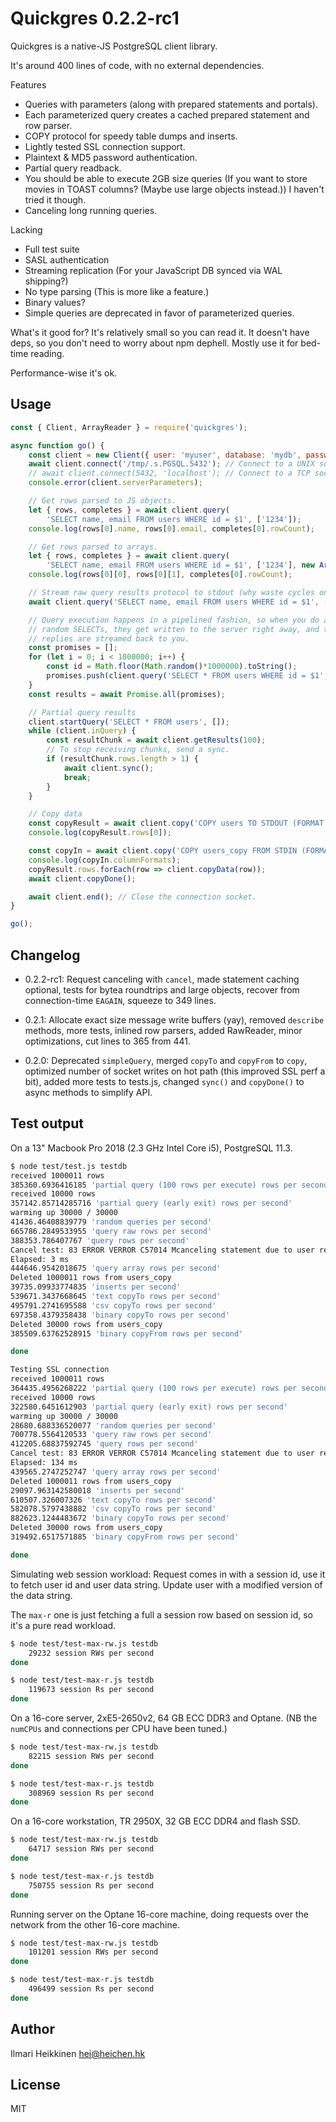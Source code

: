 # Quickgres 0.2.2-rc1

Quickgres is a native-JS PostgreSQL client library.

It's around 400 lines of code, with no external dependencies.

Features
 * Queries with parameters (along with prepared statements and portals).
 * Each parameterized query creates a cached prepared statement and row parser.
 * COPY protocol for speedy table dumps and inserts.
 * Lightly tested SSL connection support.
 * Plaintext & MD5 password authentication.
 * Partial query readback.
 * You should be able to execute 2GB size queries (If you want to store movies in TOAST columns? (Maybe use large objects instead.)) I haven't tried it though.
 * Canceling long running queries.
 
Lacking
 * Full test suite
 * SASL authentication
 * Streaming replication (For your JavaScript DB synced via WAL shipping?)
 * No type parsing (This is more like a feature.)
 * Binary values?
 * Simple queries are deprecated in favor of parameterized queries.

What's it good for? It's relatively small so you can read it. It doesn't have deps, so you don't need to worry about npm dephell. Mostly use it for bed-time reading.

Performance-wise it's ok.


## Usage 

```javascript
const { Client, ArrayReader } = require('quickgres'); 

async function go() {
    const client = new Client({ user: 'myuser', database: 'mydb', password: 'mypass' });
    await client.connect('/tmp/.s.PGSQL.5432'); // Connect to a UNIX socket.
    // await client.connect(5432, 'localhost'); // Connect to a TCP socket.
    console.error(client.serverParameters);

    // Get rows parsed to JS objects.
    let { rows, completes } = await client.query(
        'SELECT name, email FROM users WHERE id = $1', ['1234']);
    console.log(rows[0].name, rows[0].email, completes[0].rowCount);

    // Get rows parsed to arrays.
    let { rows, completes } = await client.query(
        'SELECT name, email FROM users WHERE id = $1', ['1234'], new ArrayReader());
    console.log(rows[0][0], rows[0][1], completes[0].rowCount);

    // Stream raw query results protocol to stdout (why waste cycles on parsing data...)
    await client.query('SELECT name, email FROM users WHERE id = $1', ['1234'], process.stdout);

    // Query execution happens in a pipelined fashion, so when you do a million 
    // random SELECTs, they get written to the server right away, and the server
    // replies are streamed back to you.
    const promises = [];
    for (let i = 0; i < 1000000; i++) {
        const id = Math.floor(Math.random()*1000000).toString();
        promises.push(client.query('SELECT * FROM users WHERE id = $1', [id]));
    }
    const results = await Promise.all(promises);

    // Partial query results
    client.startQuery('SELECT * FROM users', []);
    while (client.inQuery) {
        const resultChunk = await client.getResults(100);
        // To stop receiving chunks, send a sync.
        if (resultChunk.rows.length > 1) {
            await client.sync();
            break;
        }
    }

    // Copy data
    const copyResult = await client.copy('COPY users TO STDOUT (FORMAT binary)');
    console.log(copyResult.rows[0]);

    const copyIn = await client.copy('COPY users_copy FROM STDIN (FORMAT binary)');
    console.log(copyIn.columnFormats);
    copyResult.rows.forEach(row => client.copyData(row));
    await client.copyDone();

    await client.end(); // Close the connection socket.
}

go();
```

## Changelog

 * 0.2.2-rc1: Request canceling with `cancel`, made statement caching optional, tests for bytea roundtrips and large objects, recover from connection-time `EAGAIN`, squeeze to 349 lines.

 * 0.2.1: Allocate exact size message write buffers (yay), removed `describe` methods, more tests, inlined row parsers, added RawReader, minor optimizations, cut lines to 365 from 441.

 * 0.2.0: Deprecated `simpleQuery`, merged `copyTo` and `copyFrom` to `copy`, optimized number of socket writes on hot path (this improved SSL perf a bit), added more tests to tests.js, changed `sync()` and `copyDone()` to async methods to simplify API.

## Test output

On a 13" Macbook Pro 2018 (2.3 GHz Intel Core i5), PostgreSQL 11.3.

```bash
$ node test/test.js testdb
received 1000011 rows
385360.6936416185 'partial query (100 rows per execute) rows per second'
received 10000 rows
357142.85714285716 'partial query (early exit) rows per second'
warming up 30000 / 30000     
41436.46408839779 'random queries per second'
665786.2849533955 'query raw rows per second'
388353.786407767 'query rows per second'
Cancel test: 83 ERROR VERROR C57014 Mcanceling statement due to user request Fpostgres.c L3070 RProcessInterrupts  
Elapsed: 3 ms
444646.9542018675 'query array rows per second'
Deleted 1000011 rows from users_copy
39735.09933774835 'inserts per second'
539671.3437668645 'text copyTo rows per second'
495791.2741695588 'csv copyTo rows per second'
697358.4379358438 'binary copyTo rows per second'
Deleted 30000 rows from users_copy
385509.63762528915 'binary copyFrom rows per second'

done

Testing SSL connection
received 1000011 rows
364435.4956268222 'partial query (100 rows per execute) rows per second'
received 10000 rows
322580.6451612903 'partial query (early exit) rows per second'
warming up 30000 / 30000     
28680.688336520077 'random queries per second'
700778.5564120533 'query raw rows per second'
412205.68837592745 'query rows per second'
Cancel test: 83 ERROR VERROR C57014 Mcanceling statement due to user request Fpostgres.c L3070 RProcessInterrupts  
Elapsed: 134 ms
439565.2747252747 'query array rows per second'
Deleted 1000011 rows from users_copy
29097.963142580018 'inserts per second'
610507.326007326 'text copyTo rows per second'
582078.5797438882 'csv copyTo rows per second'
882623.1244483672 'binary copyTo rows per second'
Deleted 30000 rows from users_copy
319492.6517571885 'binary copyFrom rows per second'

done

```

Simulating web session workload: Request comes in with a session id, use it to fetch user id and user data string. Update user with a modified version of the data string.

The `max-r` one is just fetching a full a session row based on session id, so it's a pure read workload.

```bash
$ node test/test-max-rw.js testdb
    29232 session RWs per second              
done

$ node test/test-max-r.js testdb
    119673 session Rs per second              
done
```

On a 16-core server, 2xE5-2650v2, 64 GB ECC DDR3 and Optane. (NB the `numCPUs` and connections per CPU have been tuned.)

```bash
$ node test/test-max-rw.js testdb
    82215 session RWs per second              
done

$ node test/test-max-r.js testdb
    308969 session Rs per second              
done
```

On a 16-core workstation, TR 2950X, 32 GB ECC DDR4 and flash SSD.

```bash
$ node test/test-max-rw.js testdb
    64717 session RWs per second              
done

$ node test/test-max-r.js testdb
    750755 session Rs per second              
done
```

Running server on the Optane 16-core machine, doing requests over the network from the other 16-core machine.

```bash
$ node test/test-max-rw.js testdb
    101201 session RWs per second              
done

$ node test/test-max-r.js testdb
    496499 session Rs per second               
done

```

## Author
Ilmari Heikkinen <hei@heichen.hk>

## License
MIT